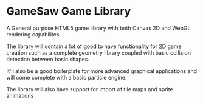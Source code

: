GameSaw Game Library
====================
A General purpose HTML5 game library with both Canvas 2D and WebGL rendering
capabilites.

The library will contain a lot of good to have functionality for 2D game creation
such as a complete geometry library coupled with basic collision detection between
basic shapes.

It'll also be a good boilerplate for more advanced graphical applications and will
come complete with a basic particle engine.

The library will also have support for import of tile maps and sprite animations
